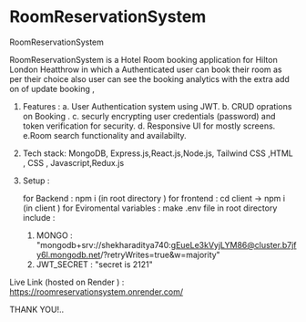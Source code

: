 # RoomReservationSystem
RoomReservationSystem

RoomReservationSystem is a Hotel Room booking application for Hilton London Heatthrow in which a Authenticated user can book their room as per their choice also 
user can see the booking analytics with the extra add on of update booking ,

1. Features :
   a. User Authentication system using JWT.
   b. CRUD oprations on Booking .
   c. securly encrypting user credentials (password) and token verification for security.
   d. Responsive UI for mostly screens.
   e.Room search functionality and availabilty.

2. Tech stack: MongoDB, Express.js,React.js,Node.js, Tailwind CSS ,HTML , CSS , Javascript,Redux.js

3. Setup :

   for Backend : npm i (in root directory ) 
   for frontend : cd client  ->  npm i (in client )
   for Eviromental variables : make .env file in root directory
   include :
   1. MONGO : "mongodb+srv://shekharaditya740:gEueLe3kVyjLYM86@cluster.b7jfy6l.mongodb.net/?retryWrites=true&w=majority"
   2. JWT_SECRET : "secret is 2121"


Live Link (hosted on Render ) : https://roomreservationsystem.onrender.com/

THANK YOU!..
